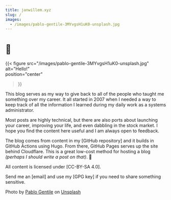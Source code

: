 ```yaml
---
title: janwillem.xyz
slug: /
images:
  - /images/pablo-gentile-3MYvgsH1uK0-unsplash.jpg
---
```


# 👋

{{< figure 
    src="/images/pablo-gentile-3MYvgsH1uK0-unsplash.jpg" 
    alt="Hello!"  
    position="center"
>}}

This blog serves as my way to give back to all of the people who taught me
something over my career. It all started in 2007 when I needed a way to keep
track of all the information I learned during my daily work as a systems
administrator.

Most posts are highly technical, but there are also ports about launching your
career, improving your life, and even dabbling in the stock market. I hope you
find the content here useful and I am always open to feedback.

The blog comes from content in my [GitHub repository] and it builds in GitHub
Actions using Hugo. From there, GitHub Pages serves up the site behind
Cloudflare. This is a great low-cost method for hosting a blog _(perhaps I
should write a post on that)_. 🤔

All content is licensed under [CC-BY-SA 4.0].

Send me an [email] and use my [GPG key] if you need to share something
sensitive.

Photo by <a href="https://unsplash.com/@polhow?utm_source=unsplash&utm_medium=referral&utm_content=creditCopyText">Pablo Gentile</a> on <a href="https://unsplash.com/s/photos/hello?utm_source=unsplash&utm_medium=referral&utm_content=creditCopyText">Unsplash</a>
  
